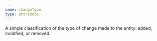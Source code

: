 ```yaml
---
name: changeType
type: attribute
---
```


A simple classification of the type of change made to the entity: added, modified, or removed.